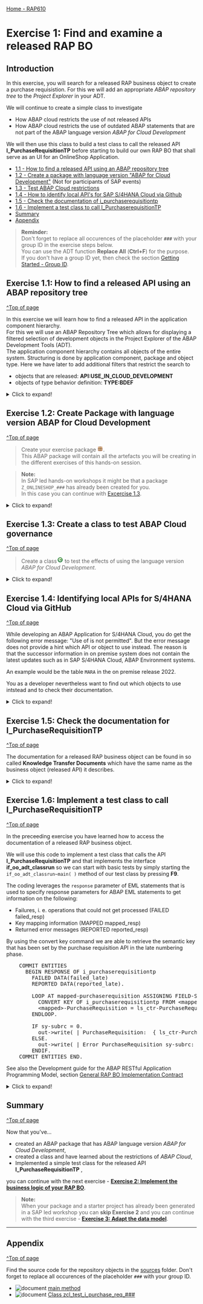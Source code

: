 [Home - RAP610](../../../../#exercises)

# Exercise 1: Find and examine a released RAP BO

## Introduction

In this exercise, you will search for a released RAP business object to create a purchase requisistion. For this we will add an appropriate *ABAP repository tree* to the *Project Explorer* in your ADT.

We will continue to create a simple class to investigate 

- How ABAP cloud restricts the use of not released APIs
- How ABAP cloud restricts the use of outdated ABAP statements that are not part of the ABAP language version *ABAP for Cloud Development*   

We will then use this class to build a test class to call the released API **I_PurchaseRequisitionTP** before starting to build our own RAP BO that shall serve as an UI for an OnlineShop Application.  
 

- [1.1 - How to find a released API using an ABAP repository tree](#exercise-11-how-to-find-a-released-api-using-an-abap-repository-tree)
- [1.2 - Create a package with language version "ABAP for Cloud Development"](#exercise-12-create-package-with-language-version-abap-for-cloud-development) (Not for participants of SAP events)  
- [1.3 - Test ABAP Cloud restrictions](#exercise-13-create-a-class-to-test-abap-cloud-governance)
- [1.4 - How to identify local API's for SAP S/4HANA Cloud via Github ](#exercise-14-identifying-local-apis-for-s4hana-cloud-via-github)
- [1.5 - Check the documentation of i_purchaserequisitiontp](#exercise-15-check-the-documentation-for-i_purchaserequisitiontp)
- [1.6 - Implement a test class to call I_PurchaserequisitionTP ](#exercise-16-implement-a-test-class-to-call-i_purchaserequisitiontp)
- [Summary](#summary)
- [Appendix](#appendix)


> **Reminder:**   
> Don't forget to replace all occurences of the placeholder **`###`** with your group ID in the exercise steps below.  
> You can use the ADT function **Replace All** (**Ctrl+F**) for the purpose.   
> If you don't have a group ID yet, then check the section [Getting Started - Group ID](../ex0/readme.md#group-id).    

## Exercise 1.1: How to find a released API using an ABAP repository tree  
[^Top of page](#)

In this exercise we will learn how to find a released API in the application component hierarchy.  
For this we will use an ABAP Repository Tree which allows for displaying a filtered selection of development objects in the Project Explorer of the ABAP Development Tools (ADT).   
The application component hierarchy contains all objects of the entire system. Structuring is done by application component, package and object type. 
Here we have later to add additional filters that restrict the search to 
- objects that are released: **API:USE_IN_CLOUD_DEVELOPMENT**  
- objects of type behavior definition: **TYPE:BDEF**    

 <details>
  <summary>Click to expand!</summary>

  1. In the Project Explorer, right-click on your ABAP Project and choose New -> ABAP Repository Tree...

  ![package](images/400_abap_repository_tree.png). 

  2. In the Create Tree dialog, choose **Appliction Component Hierarchy** as filter criterion and click the **Next >** button.

  ![package](images/410_abap_repository_tree.png)  
 

  3. Since we are only interested in released objects and in behavior definitions, we place the cursor in the input field **Property Filter** and press **Ctrl + Space** to use the *Content Assit* to open the list of object types.   
 
 Double-click on **API:** and then again press **Ctrl + Space** to get a list of API states. Here we navigate to **USE_IN_CLOUD_DEVELOPMENT** and double-click on this entry so that the entry in the property filter text box now reads **api:use_in_cloud_development**.  

Then add a **blank** behind the filter statement and and press again **Ctrl + space**.  This time we double-click on **TYPE:** and after having pressed again  **Ctrl + Space** we double-click on **BDEF**.  
  
  ![abap_repository_tree](images/420_abap_repository_tree.gif) 

  The entry in the property filter text box now reads as follows: **api:use_in_cloud_development type:bdef**   
 
  Rename tree name to **Application Component Hierarchy filtered by API state and object type (BDEF)** and the press **Finish**.     

  ![package](images/460_abap_repository_tree.png)  
 
  3. Check the content of the ABAP repository tree that you have created and navigate to the application component **MM-PUR-REQ**.  Here we find the name **I_PurchaseRequisitionTP** of a released API to create purchase requisitions.   

  ![package](images/470_abap_repository_tree.png) 

  > When you create another ABAP repository tree based on the *Application Hierarchy* template and use the filter `TYPE:TRAN` to display classic dynpro transactions you will find 5 transactions in the application component **MM-PUR-REQ** such as **ME51N**, **ME52N** and **ME53N** which can be used to create, update and display purchase requisitions.   

  ![package](images/480_abap_repository_tree.png) 

  4. Checking out released API's in SAP S/4HANA Cloud we see that the number of released API's is growing. The following screen shot shows the data from an SAP S/4HANA Cloud 2302 system.

  ![package](images/490_abap_repository_tree.png)   

  >**Hint:**    
  > The filter `api:` or `type:`can also be applied in the dialog *Open ABAP Development Object*. Press **Ctrl + Shift + A** to open this dialog.  
  > In the following example, the filter `api:` is being used to find CDS views (filter `type:DDLS`) with name pattern `I_SALES` which were released as APIs for use in key user apps (filter api:USE_IN_KEY_USER_APPS):

  > ![package](images/495_abap_repository_tree.png) 
    


 </details> 

 
## Exercise 1.2: Create Package with language version ABAP for Cloud Development
[^Top of page](#)

> Create your exercise package ![package](../../images/adt_package.png).   
> This ABAP package will contain all the artefacts you will be creating in the different exercises of this hands-on session.

> **Note:**  
> In SAP led hands-on workshops it might be that a package `Z_ONLINESHOP_###` has already been created for you.  
> In this case you can continue with [Excercise 1.3](#exercise-13-create-a-class-to-test-abap-cloud-governance).      
 
 <details>
  <summary>Click to expand!</summary>

   1. In ADT, go to the **Project Explorer**, right-click on the folder **`Favorite Packages`**, and select **Add Package** from the context menu. 

   ![package](images/200_create_package.png).

   2. In the search dialogue start to type **ZLOCAL** and select the entry **ZLOCAL** from the result list.

   ![package](images/210_create_package.png).
   
   2. In ADT, again the **Project Explorer** right-click on the package **`ZLOCAL`**, and select **New** > **ABAP Package** from the context menu. 

   ![package](images/220_create_package.png)
   
   3. Maintain the required information (`###` is your group ID):
       - Name: **`Z_ONLINESHOP_###`**
       - Description: _**`Online Shop ###`**_
       - Select the box **Add to favorites package**
       
      Click **Next >**.

   ![package](images/230_create_package.png).

   4. Do not enter an Application Component and press **Next**

   ![package](images/240_create_package.png).

   5. Create a new transport request, maintain a description (e.g. _**Online Shop Package ###**_), and click **Finish**.
      
   ![package](images/250_create_package.png).

   6. You should now see your new package in your *Project Explorer*

   ![package](images/270_create_package.png).

   7. Check the language version of your package

      As you can see your package has the superpackage `ZLOCAL`. This is a structure package that is part of the software component `ZLOCAL` which is configured for the use of **ABAP for Cloud Development** and the **Local Objects**. 

      ![package](images/280_create_package.png).

</details>

## Exercise 1.3: Create a class to test ABAP Cloud governance
[^Top of page](#)

> Create a class![class](../../images/adt_class.png) to test the effects of using the language version *ABAP for Cloud Development*.   

 <details>
  <summary>Click to expand!</summary>

   1. Right-click on your ABAP package **`z_online_shop_###`** and select **New** > **ABAP Class** from the context menu.

      ![package](images/300_new_class.png). 
  
   3. Maintain the required information (`###` is your group ID).
      - Name: **`zcl_test_i_purchase_req_###`**
      - Description: _**`Test Purchase Req API I_PurchaserequisitionTP`**_                  

      Click on **Add** and select the interface `if_oo_adt_classrun`. 

      and click **Next >**

      ![package](images/310_new_class.png). 

   4. Select a transport request, and click **Finish** to create the class.


   
   5. Copy the code snippet provided below and add it in the implementation section of the methode `main`. 
 
      > **Hint**: Hover the code snippet and choose the _Copy raw contents_ icon ![copy_raw_content](../../images/copyrawcontents.png) appearing in the upper-right corner to copy it. 
      
 <pre lang="ABAP">
   METHOD if_oo_adt_classrun~main.
  
    CALL FUNCTION 'POPUP_TO_CONFIRM'.

    select single * from MARA where matnr = '1234' into @data(material_info).

    call function 'BAPI_PR_CREATE'
*  EXPORTING
*    prheader               = 
*    prheaderx              = 
*    testrun                = 
*  IMPORTING
*    number                 = 
*    prheaderexp            = 
*  TABLES
*    return                 = 
*    pritem                 = 
*    pritemx                = 
*    pritemexp              = 
*    pritemsource           = 
*    praccount              = 
* ...

  .

    SELECT * FROM EBAN WHERE banfn = '0010001516' INTO TABLE @DATA(purchase_req_data_from_eban).

    SELECT * FROM  I_PURCHASEREQUISITIONITEMAPI01 WHERE PurchaseRequisition = '0010001516' INTO TABLE @DATA(purchase_req_data).
  ENDMETHOD.

ENDCLASS.
 </pre>

      The ABAP class `zcl_test_i_purchase_req_###` in the screenshot underneath uses the ABAP Cloud development model (ABAP language version “ABAP for Cloud development”). The class cannot be compiled because of two ABAP statements containing syntax-errors:

      - Line 17: The SAP function module `POPUP_TO_CONFIRM` is used in the classic Dynpro/SAP GUI world and is no public SAP API in the ABAP Cloud development model.  
  
      - Line 19: Direct access to SAP table `MARA` is also not allowed. Here (in 2022) the devloper gets **no** hint which public API to use instead.
  
      - Line 21: The use of the SAP function module `BAPI_PR_CREATE` is also forbidden in the ABAP Cloud development model, but for this function module a successor is available, namely the Behavior Definition `I_PURCHASEREQUISITIONTP` which is mentioned in the error message.   
  
      - Line 41: Direct access to SAP table `EBAN` is also not allowed. Here (in 2022) the devloper already gets a hint to use the public CDS view `I_PURCHASEREQUISITIONITEMAPI01` instead.
  
      - Line 43: Valid access to CDS view `I_PURCHASEREQUISITIONITEMAPI01`. 
             
![package](images/330_new_class_a.png). 
      
   6. The effect of the release state **Not to Be Released** in combination with a successor is illustrated below for the table `EBAN`, which was replaced by the CDS view `I_PURCHASEREQUISITIONITEMAPI01`. When you open an object such as `EBAN` for which a success is maintained you see this information also in the **Properties** in ADT where you have the option to conveniently navigate to the successor object.   
   
   ![package](images/340_new_class_a.png). 
  
  7. What you can do if the use of an object is not permitted but now successor has been maintained in the current release is described in the following exercise. 

</details>


 
## Exercise 1.4: Identifying local APIs for S/4HANA Cloud via GitHub   
[^Top of page](#)

While developing an ABAP Application for S/4HANA Cloud, you do get the following error message: "Use of <Object Type> <Object Name> is not permitted". But the error message does not provide a hint which API or object to use instead. The reason is that the successor information in on premise system does not contain the latest updates such as in SAP S/4HANA Cloud, ABAP Environment systems.   

An example would be the table `MARA` in the on premise release 2022.  

 You as a developer nevertheless want to find out which objects to use intstead and to check their documentation.   

 <details>
  <summary>Click to expand!</summary>
  
  1. Check out the GitHub repository. 
  
     The repository contains the list of released APIs of S/4HANA Cloud. In addition also the objects that are not released are contained with the specification of successor objects. All objects are contained in one JSON file. This file is used as content for the ABAP Test Cockpit Check "Usage of Released APIs (Cloudification Repository)". This check can be used by customers and partners to analyse existing custom code concerning the usage of released and not released APIs on all ECC and S/4HANA releases. The check is available in SAP BTP, ABAP environment.
     
     [S/4 HANA Cloud - Released objects for ATC Check (Cloudification Repository)](https://github.com/SAP/abap-atc-cr-cv-s4hc).
     
 When we check the **csv file** that is public available we can retrieve a list of successors for the table MARA.  
 
 ![MARA](images/810_use_sap_note_and_github.png)  
 
 And we can identify additional released API's from the purchase requisition area.   
 
 ![I_PURCHASEREQUISITIONTP](images/810_use_sap_note_and_github.png)  
  
 While csv files are nice for human beings, computers prefer json files.  
 
 [Link to json sample file](https://raw.githubusercontent.com/SAP/abap-atc-cr-cv-s4hc/main/src/objectReleaseInfo_2208.json) 
  
 </details>  

## Exercise 1.5: Check the documentation for I_PurchaseRequisitionTP
[^Top of page](#)

The documentation for a released RAP business object can be found in so called **Knowledge Transfer Documents** which have the same name as the business object (released API) it describes.     

 <details>
  <summary>Click to expand!</summary>

  1. You can find the **Knowledge Transfer Document** of a realeased API in the folder **Documentation** underneath the business object in the Project Explorer.
  It can also be opened from within the source code editor of your behavior definition. Here you find the link at the top of the source code of the behavior definition.

  ![KTD](images/500_check_documentation.png) 

  2. The **Knowledge Transfer Document** can also be opened directly via the **Open Development Object** dialogu that can be opened via the menu or via the short cut **Ctrl+Shift+A**.  

  ![KTD](images/510_check_documentation.png) 

  3. When you have opened the **Knowledge Transfer Document** you should change from the **Source** tab to the more appealing visualization of the **Preview** tab.  

  ![KTD](images/520_check_documentation.gif)  

  4. The **Knowledge Transfer Document** provides you with code snippets that help you to write code to perform the operation (e.g. *create* as shown below) or an action which is supported by this business object.  

  ![KTD](images/530_check_documentation.png)     


We will use these code templates to create a test class that calls the API **I_PurchaseRequisitionTP** in order to create purchase requisitions in the following Excercise.

We will reuse this code in the implementation of the behavior definition class of our sample RAP business object **OnlineShop**. 

 </details> 



## Exercise 1.6: Implement a test class to call I_PurchaseRequisitionTP
[^Top of page](#)

In the preceeding exercise you have learned how to access the documentation of a released RAP business object.  

We will use this code to implement a test class that calls the API **I_PurchaseRequisitionTP** and that implements the interface **if_oo_adt_classrun** so we can start with basic tests by simply starting the `if_oo_adt_classrun~main( )` method of our test class by pressing **F9**.

The coding leverages the `response` parameter of EML statements that is used to specify response parameters for ABAP EML statements to get information on the following: 

- Failures, i. e. operations that could not get processed (FAILED failed_resp)   
- Key mapping information (MAPPED mapped_resp)   
- Returned error messages (REPORTED reported_resp)

By using the convert key command we are able to retrieve the semantic key that has been set by the purchase requisition API in the late numbering phase.   

<pre language=ABAP>
    COMMIT ENTITIES
      BEGIN RESPONSE OF i_purchaserequisitiontp
        FAILED DATA(failed_late)
        REPORTED DATA(reported_late).

        LOOP AT mapped-purchaserequisition ASSIGNING FIELD-SYMBOL(&lt;mapped&gt;).
          CONVERT KEY OF i_purchaserequisitiontp FROM &lt;mapped&gt;-%pid TO DATA(ls_ctr).
          &lt;mapped&gt;-PurchaseRequisition = ls_ctr-PurchaseRequisition.
        ENDLOOP.

        IF sy-subrc = 0.
          out->write( | PurchaseRequisition:  { ls_ctr-PurchaseRequisition } | ).
        ELSE.
          out->write( | Error PurchaseRequisition sy-subrc:  { sy-subrc } | ).
        ENDIF.
    COMMIT ENTITIES END.     
</pre>

See also the Development guide for the ABAP RESTful Application Programming Model, section [General RAP BO Implementation Contract](https://help.sap.com/docs/ABAP_PLATFORM_NEW/fc4c71aa50014fd1b43721701471913d/1040b81372d44ed38b07a409fa0e1769.html?locale=en-US&version=202210.000)  

 <details>
  <summary>Click to expand!</summary>

  1. Open the test class **zcl_test_i_purchase_req_###** that you have created before by pressing **Ctrl+Shift+A**.    

     ![test class](images/600_develop_test_class.png)  

  2. Replace the code in the `if_oo_adt_classrun~main( )` method with the following code snippet.   

     📄 [source code main method](sources/main_test_class.txt)  

  3. Run the test class by pressing **F9**.  

     ![test class](images/610_develop_test_class.png)  
     
     

 </details> 



## Summary 
[^Top of page](#)

Now that you've... 
- created an ABAP package that has ABAP language version *ABAP for Cloud Development*,
- created a class and have learned about the restrictions of *ABAP Cloud*,
- Implemented a simple test class for the released API **I_PurchaseRequisitionTP** ,

you can continue with the next exercise - **[Exercise 2: Implement the business logic of your RAP BO](../ex2/#readme)**.

> **Note:**   
> When your package and a starter project has already been generated in a SAP led workshop you can **skip Exercise 2** and you can continue with the third exercise - **[Exercise 3: Adapt the data model](../ex3/README.md)**.   
---

## Appendix
[^Top of page](#)

Find the source code for the repository objects in the [sources](sources) folder. Don't forget to replace all occurences of the placeholder `###` with your group ID.

- ![document](images/doc.png) [main method](sources/main_test_class.txt)
- ![document](images/doc.png) [Class zcl_test_i_purchase_req_###](sources/zcl_test_i_purchase_req_%23%23%23.txt)

